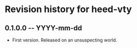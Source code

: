 # Revision history for heed-vty

## 0.1.0.0  -- YYYY-mm-dd

* First version. Released on an unsuspecting world.
